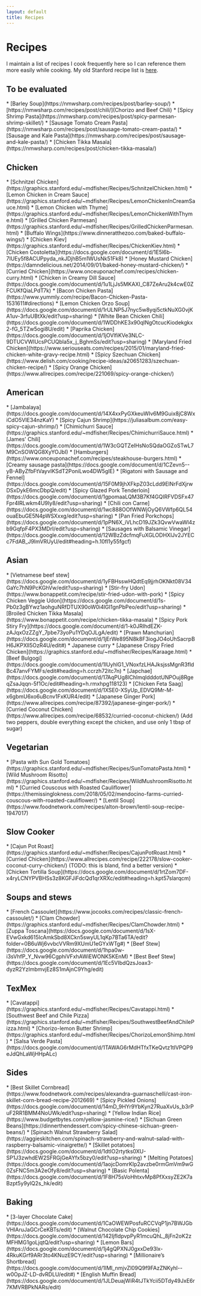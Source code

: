 ```yaml
---
layout: default
title: Recipes
---
```


<h1>Recipes</h1>

I maintain a list of recipes I cook frequently here so I can reference them more easily while cooking. My old Stanford recipe list is [here](https://graphics.stanford.edu/~mdfisher/recipes.html).

<h2>To be evaluated</h2>
 * [Barley Soup](https://nmwsharp.com/recipes/post/barley-soup/)
* [https://nmwsharp.com/recipes/post/chili/](Chorizo  and Beef Chili)
* [Spicy Shrimp Pasta](https://nmwsharp.com/recipes/post/spicy-parmesan-shrimp-skillet/)
* [Sausage Tomato Cream Pasta](https://nmwsharp.com/recipes/post/sausage-tomato-cream-pasta/)
* [Sausage and Kale Pasta](https://nmwsharp.com/recipes/post/sausage-and-kale-pasta/)
* [Chicken Tikka Masala](https://nmwsharp.com/recipes/post/chicken-tikka-masala/)

<h2>Chicken</h2>
 * [Schnitzel Chicken](https://graphics.stanford.edu/~mdfisher/Recipes/SchnitzelChicken.html)
 * [Lemon Chicken in Cream Sauce](https://graphics.stanford.edu/~mdfisher/Recipes/LemonChickenInCreamSauce.html)
 * [Lemon Chicken with Thyme](https://graphics.stanford.edu/~mdfisher/Recipes/LemonChickenWithThyme.html)
 * [Grilled Chicken Parmesan](https://graphics.stanford.edu/~mdfisher/Recipes/GrilledChickenParmesan.html)
 * [Buffalo Wings](https://www.dinneratthezoo.com/baked-buffalo-wings/)
 * [Chicken Kiev](https://graphics.stanford.edu/~mdfisher/Recipes/ChickenKiev.html)
 * [Chicken Costoletta](https://docs.google.com/document/d/1E5l6b-7IUEy5f8ACUPpyda_nkJDjhB5m1WUsNk51Fk8)
 * [Honey Mustard Chicken](https://damndelicious.net/2014/09/01/baked-honey-mustard-chicken/)
 * [Curried Chicken](https://www.onceuponachef.com/recipes/chicken-curry.html)
 * [Chicken in Creamy Dill Sauce](https://docs.google.com/document/d/1u1LjJs5MKAXI_C87ZeAru2k4cwE0ZFCUKfQiaLPdT7k)
 * [Bacon Chicken Pasta](https://www.yummly.com/recipe/Bacon-Chicken-Pasta-1531611#directions)
 * [Lemon Chicken Orzo Soup](https://docs.google.com/document/d/1rULNP5J7nyc5w8yqi5ctkNuXG0vjKA1uv-3rfuUBtXk/edit?usp=sharing)
 * [White Bean Chicken Chili](https://docs.google.com/document/d/1WDDhKE3x90qINgOtcucKiodekgkx2-fG_5TZw5ogi8U/edit)
 * [Paprika Chicken](https://docs.google.com/document/d/1jOVlfiKVe3NLC-9DTUCVWlUcsPCUQbla5x_j_BghmSs/edit?usp=sharing)
 * [Maryland Fried Chicken](https://www.seriouseats.com/recipes/2015/01/maryland-fried-chicken-white-gravy-recipe.html)
 * [Spicy Szechuan Chicken](https://www.delish.com/cooking/recipe-ideas/a20651283/szechuan-chicken-recipe/)
 * [Spicy Orange Chicken](https://www.allrecipes.com/recipe/221069/spicy-orange-chicken/)

<h2>American</h2>
 * [Jambalaya](https://docs.google.com/document/d/14X4xxPyGXkeuWIv6M9Guix8jC8WxiCdO5VIE34nzKaY)
 * [Spicy Cajun Shrimp](https://juliasalbum.com/easy-spicy-cajun-shrimp/)
 * [Chimichurri Sauce](https://graphics.stanford.edu/~mdfisher/Recipes/ChimichurriSauce.html)
 * [James' Chili](https://docs.google.com/document/d/1W3cGQTZeIHsNoSQdaOGZoSTwL7M9CnSOWQG8XyYOJbI)
 * [Hamburgers](https://www.onceuponachef.com/recipes/steakhouse-burgers.html)
 * [Creamy sausage pasta](https://docs.google.com/document/d/1CZevn5--yB-AByZfbFtVayvIKSdT2PoniLwo4DW5gIE)
 * [Rigatoni with Sausage and Fennel](https://docs.google.com/document/d/15F0M9jhXFkpZ03cLdd9ElNrFdXjrwDSxDykE6mcDbpQ/edit)
 * [Spicy Glazed Pork Tenderloin](https://docs.google.com/document/d/1gpomaaLQM3B7Kf4GQIRFVDSFx47Fpr4IRLwkm4U9Iy8/edit?usp=sharing)
 * [Chili con Carne](https://docs.google.com/document/d/1wc888OOfWNWjOyQ6VWfp6QL54ouaEbuGE5N4pWSXxxg/edit?usp=sharing)
 * [Pan Fried Porkchops](https://docs.google.com/document/d/1pPN6X_iVLhcD19JZk3QvwVwaWl4zb9GqfpF4PX3MDrI/edit?usp=sharing)
 * [Sausages with Balsamic Vinegar](https://docs.google.com/document/d/12WBzZdcfmqFuXGLODHXlJv2JYECc7FdAB_J9ImVRUyU/edit#heading=h.10fl1y55fgcf)

<h2>Asian</h2>
 * [Vietnamese beef stew](https://docs.google.com/document/d/1yFBHsswHQdtEq9jjrhOKNkt08V34GaYc7hN9PcKGhVw/edit?usp=sharing)
 * [Stir-fry Udon](https://www.bonappetit.com/recipe/stir-fried-udon-with-pork)
 * [Spicy Chicken Veggie Udon](https://docs.google.com/document/d/1s-Pb0z3gBYwz1aohguNRfDTUX90oW0i4lGI1gnPbPeo/edit?usp=sharing)
 * [Broiled Chicken Tikka Masala](https://www.bonappetit.com/recipe/chicken-tikka-masala)
 * [Spicy Pork Stiry Fry](https://docs.google.com/document/d/1-k0JRIhdEZK-zAJqxOzZZgY_7pbe73yoPu1YDqOJLgA/edit)
 * [Prawn Manchurian](https://docs.google.com/document/d/1jErWe895N8k8F3iogJO4oUhSacrpBH6JKPXll5OzR4U/edit#)
 * Japanese curry
 * [Japanese Crispy Fried Chicken](https://graphics.stanford.edu/~mdfisher/Recipes/Karaage.html)
 * [Beef Bulgogi](https://docs.google.com/document/d/1lUyhlG1_VNoxfzLHAJksjssMgnR3fldBc47anvFYMFs/edit#heading=h.ccrzh72itc7n)
 * [Japchae](https://docs.google.com/document/d/17AqPUg8lChlmqldddotUNPOuj8RgeqZsaJqqn-5f1Oc/edit#heading=h.rmxhpg118123)
 * [Chicken Feta Saag](https://docs.google.com/document/d/1XSE0-XSyUp_EDVQ9Mr-M-x6gbmU6xo6uBcnv1FxKUR4/edit)
 * [Japanese Ginger Pork](https://www.allrecipes.com/recipe/87392/japanese-ginger-pork/)
 * [Curried Coconut Chicken](https://www.allrecipes.com/recipe/68532/curried-coconut-chicken/) (Add two peppers, double everything except the chicken, and use only 1 tbsp of sugar)
 
<h2>Vegetarian</h2>
 * [Pasta with Sun Gold Tomatoes](https://graphics.stanford.edu/~mdfisher/Recipes/SunTomatoPasta.html)
 * [Wild Mushroom Risotto](https://graphics.stanford.edu/~mdfisher/Recipes/WildMushroomRisotto.html)
 * [Curried Couscous with Roasted Cauliflower](https://themissinglokness.com/2018/05/02/mendocino-farms-curried-couscous-with-roasted-cauliflower/)
 * [Lentil Soup](https://www.foodnetwork.com/recipes/alton-brown/lentil-soup-recipe-1947017)

<h2>Slow Cooker</h2>
 * [Cajun Pot Roast](https://graphics.stanford.edu/~mdfisher/Recipes/CajunPotRoast.html)
 * [Curried Chicken](https://www.allrecipes.com/recipe/222178/slow-cooker-coconut-curry-chicken/) (TODO: this is bland, find a better version)
 * [Chicken Tortilla Soup](https://docs.google.com/document/d/1rtZom7DF-x4ryLCNYPVBHSs3z8KGFJiFdcQd1qrXRXc/edit#heading=h.kpt57slarqcm)

<h2>Soups and stews</h2>
 * [French Cassoulet](https://www.jocooks.com/recipes/classic-french-cassoulet/)
 * [Clam Chowder](https://graphics.stanford.edu/~mdfisher/Recipes/ClamChowder.html)
 * [Zuppa Toscana](https://docs.google.com/document/d/1sX-EVwGxkd615IcAmkSbd8XCkn5swyUL1qKp7BTa6TA/edit?folder=0B6uWj6vvbcVVRm9XUmU1eGYxWTg#)
 * [Beef Stew](https://docs.google.com/document/d/1hpa0w-i3sVhfP_Y_Nvw96CgphiVFxhAWiEWONK5KEnM)
 * [Best Beef Stew](https://docs.google.com/document/d/1Ec5VIbdQzsJoax3-dyzR2YzImbmvjEz8S1mAjnC9Yhg/edit)


<h2>TexMex</h2>
 * [Cavatappi](https://graphics.stanford.edu/~mdfisher/Recipes/Cavatappi.html)
 * [Southwest Beef and Chile Pizza](https://graphics.stanford.edu/~mdfisher/Recipes/SouthwestBeefAndChilePizza.html)
 * [Chorizo-lemon Butter Shrimp](https://graphics.stanford.edu/~mdfisher/Recipes/ChorizoLemonShimp.html)
 * [Salsa Verde Pasta](https://docs.google.com/document/d/1TAWAG6rMdHTfxTKeQvtz1tIVPQP9eJdQhLaWjHHpALc)
 
<h2>Sides</h2>
 * [Best Skillet Cornbread](https://www.foodnetwork.com/recipes/alexandra-guarnaschelli/cast-iron-skillet-corn-bread-recipe-2012669)
 * [Spicy Pickled Onions](https://docs.google.com/document/d/14mD_9HYr9YbKyn27RuaXvUs_b3rPuF2RR1BMM4NoUWk/edit?usp=sharing)
 * [Yellow Indian Rice](https://www.budgetbytes.com/yellow-jasmine-rice/)
 * [Sichuan Green Beans](https://dinnerthendessert.com/spicy-chinese-sichuan-green-beans/)
 * [Spinach Walnut Strawberry Salad](https://aggieskitchen.com/spinach-strawberry-and-walnut-salad-with-raspberry-balsamic-vinaigrette/)
 * [Skillet potatoes](https://docs.google.com/document/d/1dtIO2rtytks0XU-SP1J3zwhdEW2SFRGjGeAYfx5bzy0/edit?usp=sharing)
 * [Melting Potatoes](https://docs.google.com/document/d/1aojcDomrKIp2avzbe0rmGmVm9wG0ZsFNC5m3A2eOfy8/edit?usp=sharing)
 * [Basic Polenta](https://docs.google.com/document/d/1F8H75sVoHhtxvMp8PfXxsyZE2K7aBzpt5y9ylQ2s_hk/edit)

 <h2>Baking</h2>
 * [3-layer Chocolate Cake](https://docs.google.com/document/d/1CaOWEWPosfuRCCVqP1jn7BWJGbVHIAruJaGCrCeKBTs/edit)
 * [Walnut Chocolate Chip Cookies](https://docs.google.com/document/d/142IjfIdpvpPyR1mcuQhL_8jFn2oK2zMFHMG1goLjqtQ/edit?usp=sharing)
 * [Lemon Bars](https://docs.google.com/document/d/1j4gQPXNJ0gxxDe93lx-4RkuKGrf9ARr3to4KNuzE9CY/edit?usp=sharing)
 * [Millionaire’s Shortbread](https://docs.google.com/document/d/1IMl_nmjvZl09Q9f9FAzZNKyhl--w0OpJZ-LD-dvRDLU/edit#)
 * [English Muffin Bread](https://docs.google.com/document/d/1JLDeuajWiR4tJTkYcii5DTdy49JxE6r7KMVRBPkNARs/edit)